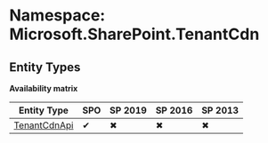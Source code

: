# Namespace: Microsoft.SharePoint.TenantCdn
## Entity Types

**Availability matrix**

Entity Type | SPO | SP 2019 | SP 2016 | SP 2013
----------|-----|---------|---------|--------
[TenantCdnApi](./EntityTypes/TenantCdnApi.md) | ✔ | ✖ | ✖ | ✖
